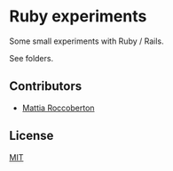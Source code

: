 # Ruby experiments

Some small experiments with Ruby / Rails.

See folders.

## Contributors

- [Mattia Roccoberton](http://blocknot.es)

## License

[MIT](LICENSE)
